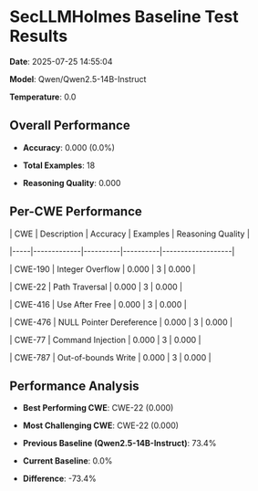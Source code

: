 # SecLLMHolmes Baseline Test Results

**Date**: 2025-07-25 14:55:04

**Model**: Qwen/Qwen2.5-14B-Instruct

**Temperature**: 0.0


## Overall Performance

- **Accuracy**: 0.000 (0.0%)

- **Total Examples**: 18

- **Reasoning Quality**: 0.000


## Per-CWE Performance

| CWE | Description | Accuracy | Examples | Reasoning Quality |

|-----|-------------|----------|----------|-------------------|

| CWE-190 | Integer Overflow | 0.000 | 3 | 0.000 |

| CWE-22 | Path Traversal | 0.000 | 3 | 0.000 |

| CWE-416 | Use After Free | 0.000 | 3 | 0.000 |

| CWE-476 | NULL Pointer Dereference | 0.000 | 3 | 0.000 |

| CWE-77 | Command Injection | 0.000 | 3 | 0.000 |

| CWE-787 | Out-of-bounds Write | 0.000 | 3 | 0.000 |


## Performance Analysis

- **Best Performing CWE**: CWE-22 (0.000)

- **Most Challenging CWE**: CWE-22 (0.000)

- **Previous Baseline (Qwen2.5-14B-Instruct)**: 73.4%

- **Current Baseline**: 0.0%

- **Difference**: -73.4%
